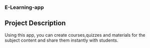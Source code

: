 ### E-Learning-app

## Project Description
Using this app, you can create courses,quizzes and materials for the subject content and share them instantly with students.
